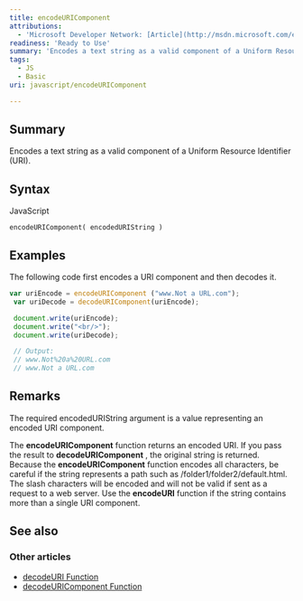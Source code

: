 ```yaml
---
title: encodeURIComponent
attributions:
  - 'Microsoft Developer Network: [Article](http://msdn.microsoft.com/en-us/library/ie/aeh9cef7(v=vs.94).aspx)'
readiness: 'Ready to Use'
summary: 'Encodes a text string as a valid component of a Uniform Resource Identifier (URI).'
tags:
  - JS
  - Basic
uri: javascript/encodeURIComponent

---
```

## <span>Summary</span>

Encodes a text string as a valid component of a Uniform Resource Identifier (URI).

## <span>Syntax</span>

<span class="language">JavaScript</span>

    encodeURIComponent( encodedURIString )

## <span>Examples</span>

The following code first encodes a URI component and then decodes it.

``` js
var uriEncode = encodeURIComponent ("www.Not a URL.com");
 var uriDecode = decodeURIComponent(uriEncode);

 document.write(uriEncode);
 document.write("<br/>");
 document.write(uriDecode);

 // Output:
 // www.Not%20a%20URL.com
 // www.Not a URL.com
```

## <span>Remarks</span>

The required encodedURIString argument is a value representing an encoded URI component.

The **encodeURIComponent** function returns an encoded URI. If you pass the result to **decodeURIComponent** , the original string is returned. Because the **encodeURIComponent** function encodes all characters, be careful if the string represents a path such as /folder1/folder2/default.html. The slash characters will be encoded and will not be valid if sent as a request to a web server. Use the **encodeURI** function if the string contains more than a single URI component.

## <span>See also</span>

### <span>Other articles</span>

-   [decodeURI Function](/javascript/decodeURI)
-   [decodeURIComponent Function](/javascript/decodeURIComponent)

